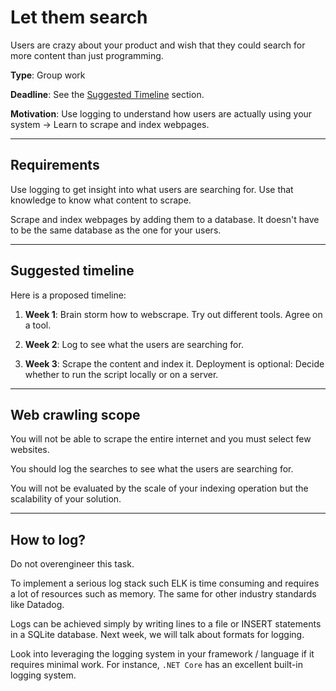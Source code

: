 # Let them search

Users are crazy about your product and wish that they could search for more content than just programming. 

**Type**: Group work

**Deadline**: See the [Suggested Timeline](#suggested-timeline) section.

**Motivation**: Use logging to understand how users are actually using your system -> Learn to scrape and index webpages. 

---

## Requirements

Use logging to get insight into what users are searching for. Use that knowledge to know what content to scrape.

Scrape and index webpages by adding them to a database. It doesn't have to be the same database as the one for your users. 

---

## Suggested timeline

Here is a proposed timeline:

1. **Week 1**: Brain storm how to webscrape. Try out different tools. Agree on a tool.

2. **Week 2**: Log to see what the users are searching for.

3. **Week 3**: Scrape the content and index it. Deployment is optional: Decide whether to run the script locally or on a server. 

---

## Web crawling scope

You will not be able to scrape the entire internet and you must select few websites. 

You should log the searches to see what the users are searching for.

You will not be evaluated by the scale of your indexing operation but the scalability of your solution. 

---

## How to log?

Do not overengineer this task.

To implement a serious log stack such ELK is time consuming and requires a lot of resources such as memory. The same for other industry standards like Datadog. 

Logs can be achieved simply by writing lines to a file or INSERT statements in a SQLite database. Next week, we will talk about formats for logging.

Look into leveraging the logging system in your framework / language if it requires minimal work. For instance, `.NET Core` has an excellent built-in logging system.

